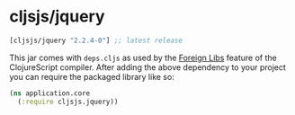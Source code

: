 # cljsjs/jquery

[](dependency)
```clojure
[cljsjs/jquery "2.2.4-0"] ;; latest release
```
[](/dependency)

This jar comes with `deps.cljs` as used by the [Foreign Libs][flibs] feature
of the ClojureScript compiler. After adding the above dependency to your project
you can require the packaged library like so:

```clojure
(ns application.core
  (:require cljsjs.jquery))
```

[flibs]: https://github.com/clojure/clojurescript/wiki/Packaging-Foreign-Dependencies
